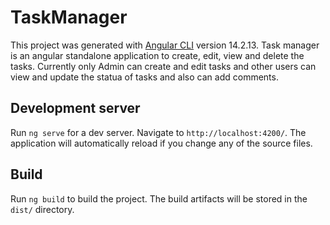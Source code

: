 # TaskManager

This project was generated with [Angular CLI](https://github.com/angular/angular-cli) version 14.2.13.
Task manager is an angular standalone application to create, edit, view and delete the tasks.
Currently only Admin can create and edit tasks and other users can view and update the statua of tasks and also can add comments.

## Development server

Run `ng serve` for a dev server. Navigate to `http://localhost:4200/`. The application will automatically reload if you change any of the source files.

## Build

Run `ng build` to build the project. The build artifacts will be stored in the `dist/` directory.
